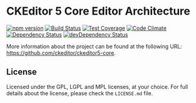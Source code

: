 CKEditor 5 Core Editor Architecture
========================================

[![npm version](https://badge.fury.io/js/%40ckeditor%2Fckeditor5-core.svg)](https://www.npmjs.com/package/@ckeditor/ckeditor5-core)
[![Build Status](https://travis-ci.org/ckeditor/ckeditor5-core.svg)](https://travis-ci.org/ckeditor/ckeditor5-core)
[![Test Coverage](https://codeclimate.com/github/ckeditor/ckeditor5-core/badges/coverage.svg)](https://codeclimate.com/github/ckeditor/ckeditor5-core/coverage)
[![Code Climate](https://codeclimate.com/github/ckeditor/ckeditor5-core/badges/gpa.svg)](https://codeclimate.com/github/ckeditor/ckeditor5-core)
[![Dependency Status](https://david-dm.org/ckeditor/ckeditor5-core/status.svg)](https://david-dm.org/ckeditor/ckeditor5-core#info=dependencies)
[![devDependency Status](https://david-dm.org/ckeditor/ckeditor5-core/dev-status.svg)](https://david-dm.org/ckeditor/ckeditor5-core#info=devDependencies)

 More information about the project can be found at the following URL: <https://github.com/ckeditor/ckeditor5-core>.

## License

Licensed under the GPL, LGPL and MPL licenses, at your choice. For full details about the license, please check the `LICENSE.md` file.
